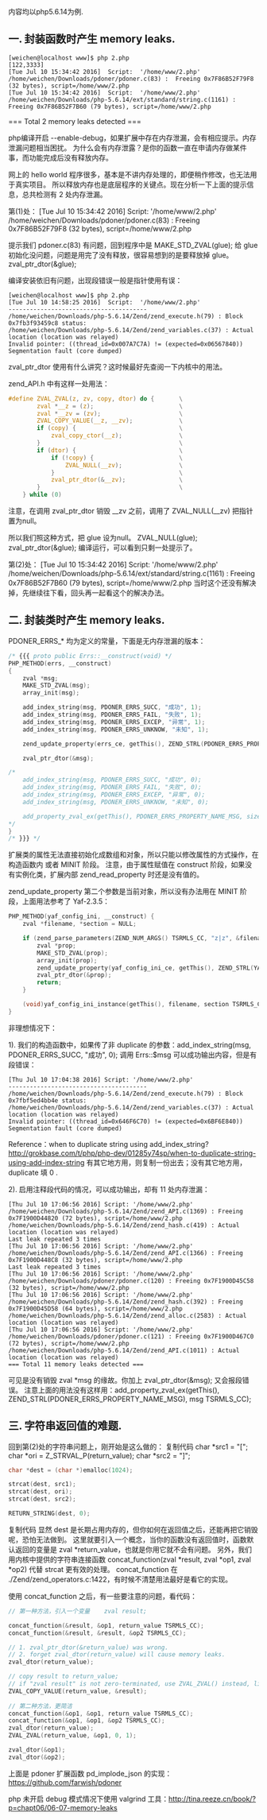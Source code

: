 内容均以php5.6.14为例.

## 一. 封装函数时产生 memory leaks.

```
[weichen@localhost www]$ php 2.php 
[122,3333]
[Tue Jul 10 15:34:42 2016]  Script:  '/home/www/2.php'
/home/weichen/Downloads/pdoner/pdoner.c(83) :  Freeing 0x7F86B52F79F8 (32 bytes), script=/home/www/2.php
[Tue Jul 10 15:34:42 2016]  Script:  '/home/www/2.php'
/home/weichen/Downloads/php-5.6.14/ext/standard/string.c(1161) :  Freeing 0x7F86B52F7B60 (79 bytes), script=/home/www/2.php
```

=== Total 2 memory leaks detected ===

php编译开启 --enable-debug，如果扩展中存在内存泄漏，会有相应提示。内存泄漏问题相当困扰。 为什么会有内存泄露？是你的函数一直在申请内存做某件事，而功能完成后没有释放内存。

网上的 hello world 程序很多，基本是不讲内存处理的，即便稍作修改，也无法用于真实项目。 所以释放内存也是底层程序的关键点。现在分析一下上面的提示信息，总共检测有 2 处内存泄漏。

第(1)处： [Tue Jul 10 15:34:42 2016] Script: '/home/www/2.php' /home/weichen/Downloads/pdoner/pdoner.c(83) : Freeing 0x7F86B52F79F8 (32 bytes), script=/home/www/2.php

提示我们 pdoner.c(83) 有问题，回到程序中是 MAKE_STD_ZVAL(glue); 给 glue 初始化没问题，问题是用完了没有释放，很容易想到的是要释放掉 glue。 zval_ptr_dtor(&glue);

编译安装依旧有问题，出现段错误一般是指针使用有误：

```
[weichen@localhost www]$ php 2.php 
[Tue Jul 10 14:58:25 2016]  Script:  '/home/www/2.php'
---------------------------------------
/home/weichen/Downloads/php-5.6.14/Zend/zend_execute.h(79) : Block 0x7fb3f93459c8 status:
/home/weichen/Downloads/php-5.6.14/Zend/zend_variables.c(37) : Actual location (location was relayed)
Invalid pointer: ((thread_id=0x007A7C7A) != (expected=0x06567840))
Segmentation fault (core dumped)
```

zval_ptr_dtor 使用有什么讲究？这时候最好先查阅一下内核中的用法。

zend_API.h 中有这样一处用法：

```c
#define ZVAL_ZVAL(z, zv, copy, dtor) do {       \
        zval *__z = (z);                        \
        zval *__zv = (zv);                      \
        ZVAL_COPY_VALUE(__z, __zv);             \
        if (copy) {                             \
            zval_copy_ctor(__z);                \
        }                                       \
        if (dtor) {                             \
            if (!copy) {                        \
                ZVAL_NULL(__zv);                \
            }                                   \
            zval_ptr_dtor(&__zv);               \
        }                                       \
    } while (0)
```

注意，在调用 zval_ptr_dtor 销毁 __zv 之前，调用了 ZVAL_NULL(__zv) 把指针置为null。

所以我们照这种方式，把 glue 设为null。 ZVAL_NULL(glue); zval_ptr_dtor(&glue); 编译运行，可以看到只剩一处提示了。

第(2)处： [Tue Jul 10 15:34:42 2016] Script: '/home/www/2.php' /home/weichen/Downloads/php-5.6.14/ext/standard/string.c(1161) : Freeing 0x7F86B52F7B60 (79 bytes), script=/home/www/2.php 当时这个还没有解决掉，先继续往下看，回头再一起看这个的解决办法。

## 二. 封装类时产生 memory leaks.

PDONER_ERRS_* 均为定义的常量，下面是无内存泄漏的版本：

```c
/* {{{ proto public Errs::__construct(void) */
PHP_METHOD(errs, __construct)
{
    zval *msg;
    MAKE_STD_ZVAL(msg);
    array_init(msg);

    add_index_string(msg, PDONER_ERRS_SUCC, "成功", 1);
    add_index_string(msg, PDONER_ERRS_FAIL, "失败", 1);
    add_index_string(msg, PDONER_ERRS_EXCEP, "异常", 1);
    add_index_string(msg, PDONER_ERRS_UNKNOW, "未知", 1);

    zend_update_property(errs_ce, getThis(), ZEND_STRL(PDONER_ERRS_PROPERTY_NAME_MSG), msg TSRMLS_CC);

    zval_ptr_dtor(&msg);

/*
    add_index_string(msg, PDONER_ERRS_SUCC, "成功", 0);
    add_index_string(msg, PDONER_ERRS_FAIL, "失败", 0);
    add_index_string(msg, PDONER_ERRS_EXCEP, "异常", 0);
    add_index_string(msg, PDONER_ERRS_UNKNOW, "未知", 0);

    add_property_zval_ex(getThis(), PDONER_ERRS_PROPERTY_NAME_MSG, sizeof(PDONER_ERRS_PROPERTY_NAME_MSG), msg TSRMLS_CC);
*/
}
/* }}} */
```

扩展类的属性无法直接初始化成数组和对象，所以只能以修改属性的方式操作，在构造函数内 或者 MINIT 阶段。 注意，由于属性赋值在 construct 阶段，如果没有实例化类，扩展内部 zend_read_property 时还是没有值的。

zend_update_property 第二个参数是当前对象，所以没有办法用在 MINIT 阶段，上面用法参考了 Yaf-2.3.5：

```c
PHP_METHOD(yaf_config_ini, __construct) {
    zval *filename, *section = NULL;

    if (zend_parse_parameters(ZEND_NUM_ARGS() TSRMLS_CC, "z|z", &filename, &section) == FAILURE) {
        zval *prop;
        MAKE_STD_ZVAL(prop);
        array_init(prop);
        zend_update_property(yaf_config_ini_ce, getThis(), ZEND_STRL(YAF_CONFIG_PROPERT_NAME), prop TSRMLS_CC);
        zval_ptr_dtor(&prop);
        return;
    }

    (void)yaf_config_ini_instance(getThis(), filename, section TSRMLS_CC);
}
```

非理想情况下：

1). 我们的构造函数中，如果传了非 duplicate 的参数：add_index_string(msg, PDONER_ERRS_SUCC, "成功", 0); 调用 Errs::$msg 可以成功输出内容，但是有段错误：

```
[Thu Jul 10 17:04:38 2016] Script: '/home/www/2.php'
---------------------------------------
/home/weichen/Downloads/php-5.6.14/Zend/zend_execute.h(79) : Block 0x7fbf5ed4bb4e status:
/home/weichen/Downloads/php-5.6.14/Zend/zend_variables.c(37) : Actual location (location was relayed)
Invalid pointer: ((thread_id=0x646F6C70) != (expected=0x6BF6E840))
Segmentation fault (core dumped)
```

Reference：when to duplicate string using add_index_string? http://grokbase.com/t/php/php-dev/01285y74sp/when-to-duplicate-string-using-add-index-string 有其它地方用，则复制一份出去；没有其它地方用，duplicate 填 0 .

2). 启用注释段代码的情况，可以成功输出，却有 11 处内存泄漏：

```
[Thu Jul 10 17:06:56 2016] Script: '/home/www/2.php'
/home/weichen/Downloads/php-5.6.14/Zend/zend_API.c(1369) : Freeing 0x7F1900D44820 (72 bytes), script=/home/www/2.php
/home/weichen/Downloads/php-5.6.14/Zend/zend_hash.c(419) : Actual location (location was relayed)
Last leak repeated 3 times
[Thu Jul 10 17:06:56 2016] Script: '/home/www/2.php'
/home/weichen/Downloads/php-5.6.14/Zend/zend_API.c(1366) : Freeing 0x7F1900D448C8 (32 bytes), script=/home/www/2.php
Last leak repeated 3 times
[Thu Jul 10 17:06:56 2016] Script: '/home/www/2.php'
/home/weichen/Downloads/pdoner/pdoner.c(120) : Freeing 0x7F1900D45C58 (32 bytes), script=/home/www/2.php
[Thu Jul 10 17:06:56 2016] Script: '/home/www/2.php'
/home/weichen/Downloads/php-5.6.14/Zend/zend_hash.c(392) : Freeing 0x7F1900D45D58 (64 bytes), script=/home/www/2.php
/home/weichen/Downloads/php-5.6.14/Zend/zend_alloc.c(2583) : Actual location (location was relayed)
[Thu Jul 10 17:06:56 2016] Script: '/home/www/2.php'
/home/weichen/Downloads/pdoner/pdoner.c(121) : Freeing 0x7F1900D467C0 (72 bytes), script=/home/www/2.php
/home/weichen/Downloads/php-5.6.14/Zend/zend_API.c(1011) : Actual location (location was relayed)
=== Total 11 memory leaks detected ===
```

可见是没有销毁 zval *msg 的缘故。你加上 zval_ptr_dtor(&msg); 又会报段错误。 注意上面的用法没有这样用：add_property_zval_ex(getThis(), ZEND_STRL(PDONER_ERRS_PROPERTY_NAME_MSG), msg TSRMLS_CC);

## 三. 字符串返回值的难题.

回到第(2)处的字符串问题上，刚开始是这么做的： 复制代码 char *src1 = "["; char *ori = Z_STRVAL_P(return_value); char *src2 = "]";

```c
char *dest = (char *)emalloc(1024);

strcat(dest, src1);
strcat(dest, ori);
strcat(dest, src2);

RETURN_STRING(dest, 0);
```

复制代码 显然 dest 是长期占用内存的，但你如何在返回值之后，还能再把它销毁呢，恐怕无法做到。 这里就要引入一个概念，当你的函数没有返回值时，函数默认返回的变量是 zval *return_value，也就是你用它就不会有问题。 另外，我们用内核中提供的字符串连接函数 concat_function(zval *result, zval *op1, zval *op2) 代替 strcat 更有效的处理。 concat_function 在 ./Zend/zend_operators.c:1422，有时候不清楚用法最好是看它的实现。

使用 concat_function 之后，有一些要注意的问题，看代码：

```c
// 第一种方法，引入一个变量    zval result;

concat_function(&result, &op1, return_value TSRMLS_CC);
concat_function(&result, &result, &op2 TSRMLS_CC);

// 1. zval_ptr_dtor(&return_value) was wrong.
// 2. forget zval_dtor(return_value) will cause memory leaks.
zval_dtor(return_value);

// copy result to return_value;
// if "zval result" is not zero-terminated, use ZVAL_ZVAL() instead, like the way 2. (PHP Warning:  String is not zero-terminated.)
ZVAL_COPY_VALUE(return_value, &result);
   
// 第二种方法，更简洁
concat_function(&op1, &op1, return_value TSRMLS_CC);
concat_function(&op1, &op1, &op2 TSRMLS_CC);
zval_dtor(return_value);
ZVAL_ZVAL(return_value, &op1, 0, 1); 

zval_dtor(&op1);
zval_dtor(&op2);
```

上面是 pdoner 扩展函数 pd_implode_json 的实现：https://github.com/farwish/pdoner

php 未开启 debug 模式情况下使用 valgrind 工具：http://tina.reeze.cn/book/?p=chapt06/06-07-memory-leaks